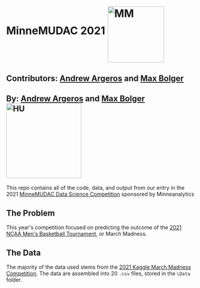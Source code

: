 # MinneMUDAC 2021 [<img align="middle" alt="MM" width="150px" src="https://external-content.duckduckgo.com/iu/?u=https%3A%2F%2Fupload.wikimedia.org%2Fwikipedia%2Fen%2Fthumb%2F2%2F28%2FMarch_Madness_logo.svg%2F1200px-March_Madness_logo.svg.png&f=1&nofb=1" />][MM]

## Contributors: [Andrew Argeros](https://www.linkedin.com/in/andrewargeros/) and [Max Bolger](https://www.linkedin.com/in/max-bolger/)

## By: [Andrew Argeros](https://www.linkedin.com/in/andrewargeros/) and [Max Bolger](https://www.linkedin.com/in/max-bolger/) [<img align="middle" alt="HU" width="200px" src="https://www.collegeconsensus.com/wp-content/uploads/2020/05/Hamline-University-logo.png" />][HU]

This repo contains all of the code, data, and output from our entry in the 2021 [MinneMUDAC Data Science Competition](https://minneanalytics.org/minnemudac/) sponsored by Minneanalytics

## The Problem

This year's competition focused on predicting the outcome of the [2021 NCAA Men's Basketball Tournament](https://en.wikipedia.org/wiki/2021_NCAA_Division_I_Men%27s_Basketball_Tournament), or March Madness.

## The Data

The majority of the data used stems from the [2021 Kaggle March Madness Competition](https://www.kaggle.com/c/ncaam-march-mania-2021/data). The data are assembled into 20 `.csv` files, stored in the `\Data` folder.


[HU]: hamline.edu
[MM]: https://www.ncaa.com/news/basketball-men/article/2021-march-madness-schedule
